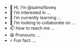 - 👋 Hi, I’m @saima1loveq
- 👀 I’m interested in ...
- 🌱 I’m currently learning ...
- 💞️ I’m looking to collaborate on ...
- 📫 How to reach me ...
- 😄 Pronouns: ...
- ⚡ Fun fact: ...

<!---
saima1loveq/saima1loveq is a ✨ special ✨ repository because its `README.md` (this file) appears on your GitHub profile.
You can click the Preview link to take a look at your changes.
--->
